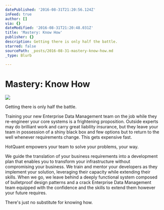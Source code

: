 ```yaml
---
datePublished: '2016-08-31T21:20:56.124Z'
inFeed: true
author: []
via: {}
dateModified: '2016-08-31T21:20:48.031Z'
title: 'Mastery: Know How'
publisher: {}
description: Getting there is only half the battle.
starred: false
sourcePath: _posts/2016-08-31-mastery-know-how.md
_type: Blurb

---
```

# Mastery: Know How
![](https://the-grid-user-content.s3-us-west-2.amazonaws.com/f021a9ff-2ac2-4514-8163-dcb419250e8c.jpg)

Getting there is only half the battle.

Training your new Enterprise Data Management team on the job while they re-engineer your core systems is a frightening proposition. Outside experts may do brilliant work and carry great liability insurance, but they leave your team in possession of a shiny black box and few options but to return to the well whenever requirements change. This gets expensive fast.

HotQuant empowers your team to solve your problems, your way.

We guide the translation of your business requirements into a development plan that enables you to transform your infrastructure without compromising your business. We train and mentor your developers as they implement your solution, leveraging their capacity while extending their skills. When we go, we leave behind a deeply functional system composed of bulletproof design patterns and a crack Enterprise Data Management team equipped with the confidence and the skills to extend them however your future requires.

There's just no substitute for knowing how.